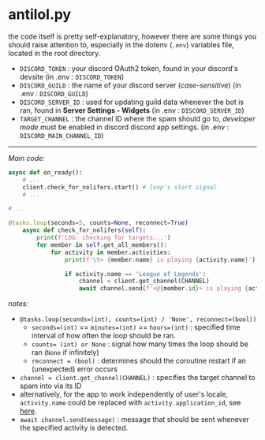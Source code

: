 # antilol.py
  
the code itself is pretty self-explanatory, however there are some things you should raise attention to, especially in the dotenv (`.env`) variables file, located in the root directory.

- `DISCORD_TOKEN` : your discord OAuth2 token, found in your discord's devsite (in .env : `DISCORD_TOKEN`)
- `DISCORD_GUILD` : the name of your discord server (*case-sensitive*) (in .env : `DISCORD_GUILD`)
- `DISCORD_SERVER_ID` : used for updating guild data whenever the bot is ran, found in **Server Settings - Widgets** (in .env : `DISCORD_SERVER_ID`)
- `TARGET_CHANNEL` : the channel ID where the spam should go to, *developer mode* must be enabled in discord discord app settings. (in .env : `DISCORD_MAIN_CHANNEL_ID`)

___

*Main code:*

```py
async def on_ready():
    # ...
    client.check_for_nolifers.start() # loop's start signal
    # ...

# ...

@tasks.loop(seconds=5, counts=None, reconnect=True)
    async def check_for_nolifers(self):
        print(f'LOG: checking for targets...')
        for member in self.get_all_members():
            for activity in member.activities:
                print(f'\t> {member.name} is playing {activity.name}')

                if activity.name == 'League of Legends':
                    channel = client.get_channel(CHANNEL)
                    await channel.send(f'<@{member.id}> is playing {activity.name} lol @everyone')
```

*notes:*  

- `@tasks.loop(seconds=(int), counts=(int) / 'None', reconnect=(bool))`  
  - `seconds=(int)` == `minutes=(int)` == `hours=(int)` : specified time interval of how often the loop should be ran.  
  - `counts= (int) or None` : signal how many times the loop should be ran (`None` if infinitely)
  - `reconnect = (bool)` : determines should the coroutine restart if an (unexpected) error occurs
- `channel = client.get_channel(CHANNEL)` : specifies the target channel to spam into via its ID  
- alternatively, for the app to work independently of user's locale, `activity.name` could be replaced with `activity.application_id`, see [here](https://discordpy.readthedocs.io/en/stable/api.html#activity).  
- `await channel.send(message)` : message that should be sent whenever the specified activity is detected.
